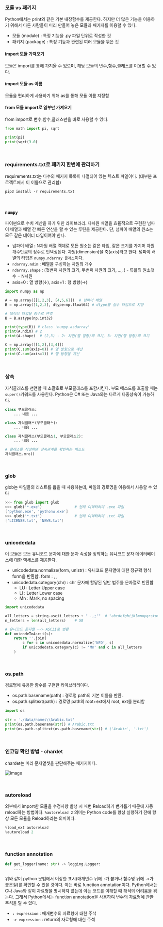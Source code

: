 ### 모듈 vs 패키지
Python에서는 print와 같은 기본 내장함수를 제공한다. 하지만 더 많은 기능을 이용하기 위해서 다른 사람들이 미리 만들어 놓은 모듈과 패키지를 이용할 수 있다. 
* 모듈 (module) : 특정 기능을 .py 파일 단위로 작성한 것
* 패키지 (package) : 특정 기능과 관련된 여러 모듈을 묶은 것

#### import 모듈 가져오기
모듈은 import를 통해 가져올 수 있으며, 해당 모듈의 변수,함수,클래스를 이용할 수 있다. 

#### import 모듈 as 이름
모듈을 편리하게 사용하기 위해 as를 통해 모듈 이름 지정함

#### from 모듈 import로 일부만 가져오기
from import로 변수,함수,클래스만을 바로 사용할 수 있다.
```python
from math import pi, sqrt

print(pi)
print(sqrt(3.0)
```
<br>

### requirements.txt로 패키지 한번에 관리하기
requirements.txt는 다수의 패키지 목록이 나열되어 있는 텍스트 파일이다. (대부분 프로젝트에서 이 이름으로 관리함) <br>
```shell
pip3 install -r requirements.txt
```
<br>

### `numpy` 
파이썬으로 수치 계산을 하기 위한 라이브러리. 다차원 배열을 효율적으로 구현한 넘파이 배열과 배열 간 빠른 연산을 할 수 있는 루틴을 제공한다. 단, 넘파이 배열의 원소는 모두 같은 데이터 타입이여야 한다.

* 넘파이 배열 : N차원 배열 객체로 모든 원소는 같은 타입, 같은 크기를 가지며 차원 개수만큼의 정수로 인덱싱된다. 차원(dimension)을 축(axis)라고 한다. 넘파이 배열의 타입은 `numpy.ndarray 클래스`이다.
* `ndarray.ndim` : 배열을 구성하는 차원의 개수
* `ndarray.shape` : (첫번째 차원의 크기, 두번째 차원의 크기, ..., ) - 튜플의 원소갯수 = N차원
* axis=0 : 열 방향(↓), axis=1 : 행 방향(→)

```python
import numpy as np

A = np.array([[1,2,3], [4,5,6]])  # 넘파이 배열
B = np.array([1,2,3], dtype=np.float64) # dtype를 실수 타입으로 지정

# 데이터 타입을 정수로 변경
B = B.astype(np.int32)

print(type(B)) # class 'numpy.asdarray'
print(A.ndim) # 2
print(A.shape)  # (2,3) - 2: 차원(열 방향)의 크기, 3: 차원(행 방향)의 크기

C = np.array([[1,2],[3,4]])
print(C.sum(axis=0)) # 열 방향으로 계산
print(C.sum(axis=1)) # 행 방향을 계산
```
<br>

### 상속
자식클래스를 선언할 때 소괄호로 부모클래스를 포함시킨다. 부모 메소드를 호출할 때는 `super()`키워드를 사용한다. 
Python은 C# 또는 Java와는 다르게 다중상속이 가능하다. 
```python
class 부모클래스:
    ... 내용 ...

class 자식클래스(부모클래스):
    ... 내용 ...

class 자식클래스(부모클래스1, 부모클래스2):
    ... 내용 ...

# 클래스를 작성하면 상속관계를 확인하는 메소드
자식클래스.mro()
```
<br>

### glob
glob는 파일들의 리스트를 뽑을 때 사용하는데, 파일의 경로명을 이용해서 사용할 수 있다
```python
>>> from glob import glob
>>> glob('*.exe')               # 현재 디렉터리의 .exe 파일
['python.exe', 'pythonw.exe']
>>> glob('*.txt')               # 현재 디렉터리의 .txt 파일
['LICENSE.txt', 'NEWS.txt']
```
<br>

### unicodedata
이 모듈은 모든 유니코드 문자에 대한 문자 속성을 정의하는 유니코드 문자 데이터베이스에 대한 액세스를 제공한다.
* unicodedata.normalize(form, unistr) : 유니코드 문자열에 대한 정규확 형식 form을 반환함. form : <NFC>, <NFKC>, <NFD> 
* unicodedata.category(chr) : chr 문자에 할당된 일반 범주를 문자열로 반환함 
    * LU : Letter Upper case
    * Ll : Letter Lower case
    * Mn : Mark, no spacing
    
```python
import unicodedata

all_letters = string.ascii_letters + " .,;'"  # "abcdefghijklmnopqrstuvwxyzABCDEFGHIJKLMNOPQRSTUVWXYZ .,:''"
n_letters = len(all_letters)    # 58

# 유니코드 문자열 --> ASCII로 변환
def unicodeToAscii(s):
    return ''.join(
        c for c in unicodedata.normalize('NFD', s)
        if unicodedata.category(c) != 'Mn' and c in all_letters
    )
```
<br>

### os.path
경로명에 유용한 함수를 구현한 라이브러리이다. 
* os.path.basename(path) : 경로명 path의 기본 이름을 반환. 
* os.path.splitext(path) : 경로명 path의 root+ext에서 root, ext를 분리함
```python
import os
    
str = './data/names\\Arabic.txt'
print(os.path.basename(str)) # Arabic.txt
print(os.path.splitext(os.path.basename(str)) # ('Arabic', '.txt')
```
<br>
    
### 인코딩 확인 방법 - chardet
chardet는 미리 문자열셋을 판단해주는 패키지이다. 

![image](https://user-images.githubusercontent.com/39071676/146897594-a4eec407-7844-4431-95d1-ca4f1630c6d0.png)

<br>

### autoreload 
외부에서 import한 모듈을 수정사항 발생 시 매번 Reload하기 번거롭기 때문에 자동 reload하는 방법이다.
`%autoreload 2` 의미는 Python code를 항상 실행하기 전에 항상 모든 모듈을 Reload하라는 의미이다. 
```python
%load_ext autoreload
%autoreload 2
```
<br>

### function annotation
```python
def get_logger(name: str) -> logging.Logger:
    ....
```
위와 같이 python 문법에서 이상한 표시(매개변수 뒤에 `:`가 붙거나 함수명 뒤에 `->`가 붙은걸)를 확인할 수 있을 것이다. 
이는 바로 function annotation이다. Python에서는 C나 Java와 같이 자료형을 명시하지 않는데 이는 코드를 이해할 때 해석의 어려움을 겪는다. 
그래서 Python에서는 function annotation을 사용하여 변수의 자료형에 관한 주석을 달 수 있다. 
    
* `: expression` : 매개변수의 자료형에 대한 주석 
* `-> expression` : return의 자료형에 대한 주석
    
<br>
